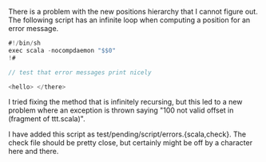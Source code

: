 There is a problem with the new positions hierarchy that I cannot figure out.  The following script has an infinite loop when computing a position for an error message.

```scala
#!/bin/sh
exec scala -nocompdaemon "$$0"
!#

// test that error messages print nicely

<hello> </there>

```

I tried fixing the method that is infinitely recursing, but this led to a new problem where an exception is thrown saying "100 not valid offset in (fragment of ttt.scala)".


I have added this script as test/pending/script/errors.{scala,check}.  The check file should be pretty close, but certainly might be off by a character here and there.
